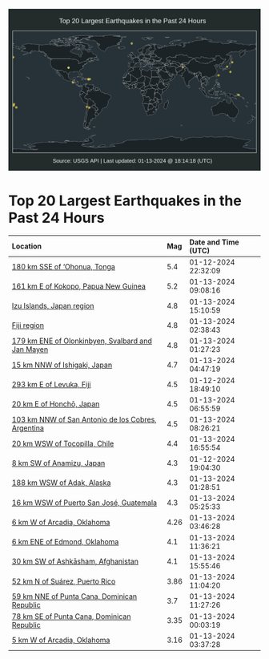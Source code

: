 ![Map](./map.png)

# Top 20 Largest Earthquakes in the Past 24 Hours

| Location | Mag | Date and Time (UTC) |
|:---|:---|:---|
| [180 km SSE of ‘Ohonua, Tonga](https://earthquake.usgs.gov/earthquakes/eventpage/us6000m3e5) | 5.4 | 01-12-2024 22:32:09 |
| [161 km E of Kokopo, Papua New Guinea](https://earthquake.usgs.gov/earthquakes/eventpage/us6000m3hb) | 5.2 | 01-13-2024 09:08:16 |
| [Izu Islands, Japan region](https://earthquake.usgs.gov/earthquakes/eventpage/us6000m3in) | 4.8 | 01-13-2024 15:10:59 |
| [Fiji region](https://earthquake.usgs.gov/earthquakes/eventpage/us6000m3fa) | 4.8 | 01-13-2024 02:38:43 |
| [179 km ENE of Olonkinbyen, Svalbard and Jan Mayen](https://earthquake.usgs.gov/earthquakes/eventpage/us6000m3f2) | 4.8 | 01-13-2024 01:27:23 |
| [15 km NNW of Ishigaki, Japan](https://earthquake.usgs.gov/earthquakes/eventpage/us6000m3fz) | 4.7 | 01-13-2024 04:47:19 |
| [293 km E of Levuka, Fiji](https://earthquake.usgs.gov/earthquakes/eventpage/us6000m3d1) | 4.5 | 01-12-2024 18:49:10 |
| [20 km E of Honchō, Japan](https://earthquake.usgs.gov/earthquakes/eventpage/us6000m3gz) | 4.5 | 01-13-2024 06:55:59 |
| [103 km NNW of San Antonio de los Cobres, Argentina](https://earthquake.usgs.gov/earthquakes/eventpage/us6000m3h4) | 4.5 | 01-13-2024 08:26:21 |
| [20 km WSW of Tocopilla, Chile](https://earthquake.usgs.gov/earthquakes/eventpage/us6000m3iy) | 4.4 | 01-13-2024 16:55:54 |
| [8 km SW of Anamizu, Japan](https://earthquake.usgs.gov/earthquakes/eventpage/us6000m3d5) | 4.3 | 01-12-2024 19:04:30 |
| [188 km WSW of Adak, Alaska](https://earthquake.usgs.gov/earthquakes/eventpage/us6000m3f3) | 4.3 | 01-13-2024 01:28:51 |
| [16 km WSW of Puerto San José, Guatemala](https://earthquake.usgs.gov/earthquakes/eventpage/us6000m3g6) | 4.3 | 01-13-2024 05:25:33 |
| [6 km W of Arcadia, Oklahoma](https://earthquake.usgs.gov/earthquakes/eventpage/ok2024awfn) | 4.26 | 01-13-2024 03:46:28 |
| [6 km ENE of Edmond, Oklahoma](https://earthquake.usgs.gov/earthquakes/eventpage/ok2024awva) | 4.1 | 01-13-2024 11:36:21 |
| [30 km SW of Ashkāsham, Afghanistan](https://earthquake.usgs.gov/earthquakes/eventpage/us6000m3ir) | 4.1 | 01-13-2024 15:55:46 |
| [52 km N of Suárez, Puerto Rico](https://earthquake.usgs.gov/earthquakes/eventpage/pr2024013000) | 3.86 | 01-13-2024 11:04:20 |
| [59 km NNE of Punta Cana, Dominican Republic](https://earthquake.usgs.gov/earthquakes/eventpage/pr2024013001) | 3.7 | 01-13-2024 11:27:26 |
| [78 km SE of Punta Cana, Dominican Republic](https://earthquake.usgs.gov/earthquakes/eventpage/pr71436763) | 3.35 | 01-13-2024 00:03:19 |
| [5 km W of Arcadia, Oklahoma](https://earthquake.usgs.gov/earthquakes/eventpage/ok2024awff) | 3.16 | 01-13-2024 03:37:28 |
